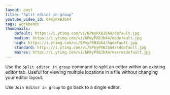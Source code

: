 ```yaml
---
layout: post
title: "Split editor in group"
youtube_video_id: 6PmyPXBJbA4
tags: workbench
thumbnails:
    default: https://i.ytimg.com/vi/6PmyPXBJbA4/default.jpg
    medium: https://i.ytimg.com/vi/6PmyPXBJbA4/mqdefault.jpg
    high: https://i.ytimg.com/vi/6PmyPXBJbA4/hqdefault.jpg
    standard: https://i.ytimg.com/vi/6PmyPXBJbA4/sddefault.jpg
    maxres: https://i.ytimg.com/vi/6PmyPXBJbA4/maxresdefault.jpg
---
```


Use the `Split editor in group` command to split an editor within an existing editor tab. Useful for viewing multiple locations in a file without changing your editor layout.

Use `Join Editor in group` to go back to a single editor.